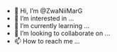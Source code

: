 - 👋 Hi, I’m @ZwaNiiMarG
- 👀 I’m interested in ...
- 🌱 I’m currently learning ...
- 💞️ I’m looking to collaborate on ...
- 📫 How to reach me ...

<!---
ZwaNiiMarG/ZwaNiiMarG is a ✨ special ✨ repository because its `README.md` (this file) appears on your GitHub profile.
You can click the Preview link to take a look at your changes.
--->
